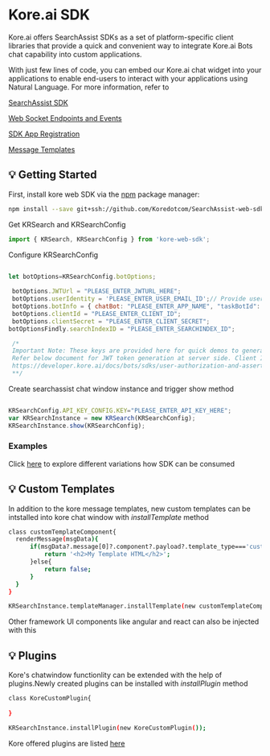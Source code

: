 ﻿# Kore.ai SDK
Kore.ai offers SearchAssist SDKs as a set of platform-specific client libraries that provide a quick and convenient way to integrate Kore.ai Bots chat capability into custom applications.

With just few lines of code, you can embed our Kore.ai chat widget into your applications to enable end-users to interact with your applications using Natural Language. For more information, refer to

[SearchAssist SDK](https://docs.kore.ai/searchassist/)

[Web Socket Endpoints and Events](https://developer.kore.ai/docs/bots/sdks/bots-platform-api-reference/)


[SDK App Registration](https://docs.kore.ai/searchassist/administration/managing-channels-3/)

[Message Templates](https://developer.kore.ai/docs/bots/sdks/message-templates/)



## 💡 Getting Started

First, install kore web SDK via the [npm](https://www.npmjs.com/get-npm) package manager:

```bash
npm install --save git+ssh://github.com/Koredotcom/SearchAssist-web-sdk#1.0.0
```

Get KRSearch and KRSearchConfig

```js
import { KRSearch, KRSearchConfig } from 'kore-web-sdk';

```
Configure KRSearchConfig



```js

let botOptions=KRSearchConfig.botOptions;
	
 botOptions.JWTUrl = "PLEASE_ENTER_JWTURL_HERE";
 botOptions.userIdentity = 'PLEASE_ENTER_USER_EMAIL_ID';// Provide users email id here
 botOptions.botInfo = { chatBot: "PLEASE_ENTER_APP_NAME", "taskBotId": "PLEASE_ENTER_APP_ID" }; // APP name is case sensitive
 botOptions.clientId = "PLEASE_ENTER_CLIENT_ID";
 botOptions.clientSecret = "PLEASE_ENTER_CLIENT_SECRET";
botOptionsFindly.searchIndexID = "PLEASE_ENTER_SEARCHINDEX_ID";

 /* 
 Important Note: These keys are provided here for quick demos to generate JWT token at client side but not for Production environment.
 Refer below document for JWT token generation at server side. Client Id and Client secret should maintained at server end.
 https://developer.kore.ai/docs/bots/sdks/user-authorization-and-assertion/
 **/

```


Create searchassist chat window instance and trigger show method
```js

KRSearchConfig.API_KEY_CONFIG.KEY="PLEASE_ENTER_API_KEY_HERE";
var KRSearchInstance = new KRSearch(KRSearchConfig);
KRSearchInstance.show(KRSearchConfig);

```
### Examples
Click [here](/docs/sdkdeveloper) to explore different variations how SDK can be consumed 


## 💡 Custom Templates

In addition to the kore message templates, new custom templates can be intstalled into kore chat window with *installTemplate* method

```bash
class customTemplateComponent{
  renderMessage(msgData){
      if(msgData?.message[0]?.component?.payload?.template_type==='custom_stock_template'){
          return '<h2>My Template HTML</h2>';      
      }else{
          return false;
      }
  } 
}

KRSearchInstance.templateManager.installTemplate(new customTemplateComponent());
```
Other framework UI components like angular and react can also be injected with this

## 💡 Plugins

Kore's chatwindow functionlity can be extended with the help of plugins.Newly created plugins can be installed with *installPlugin* method

```bash
class KoreCustomPlugin{
  
}

KRSearchInstance.installPlugin(new KoreCustomPlugin());
```
Kore offered plugins are listed [here](./docs/plugins)


